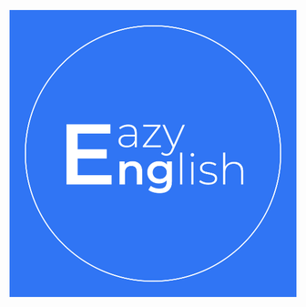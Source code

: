 
<p align="center">
  <img src="https://github.com/ildarsaitkulov/easyEnglishWords/blob/master/public/static/logo_eazy_english_1000.jpg">
</p>